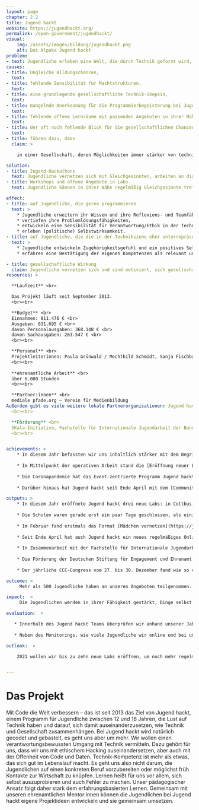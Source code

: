 ```yaml
---
layout: page
chapter: 2.2
title: Jugend hackt
website: https://jugendhackt.org/
permalink: /open-government/jugendhackt/
visual:
    img: /assets/images/bildung/jugendhackt.png
    alt: Das Alpaka Jugend hackt
problem:
- text: Jugendliche erleben eine Welt, die durch Technik geformt wird, die nur von einem kleinen Teil der Gesellschaft gemacht wird.
causes:
- title: Ungleiche Bildungschancen,
  text:
- title: fehlende Sensibilität für Machtstrukturen,
  text:
- title: eine grundlegende gesellschaftliche Technik-Skepsis,
  text:
- title: mangelnde Anerkennung für die Programmierbegeisterung bei Jugendlichen,
  text:
- title: fehlende offene Lernräume mit passenden Angeboten in ihrer Nähe sowie
  text:
- title: der oft noch fehlende Blick für die gesellschaftlichen Chancen der Digitalisierung
  text:
- title: führen dazu, dass
  claim: >

    in einer Gesellschaft, deren Möglichkeiten immer stärker von technischen Systemen geformt wird, ein Ungleichgewicht zugunsten der nicht repräsentativen Gruppe herrscht, die diese Systeme entwirft und produziert.

solution:
- title: Jugend-Hackathons
  text: Jugendliche vernetzen sich mit Gleichgesinnten, arbeiten an digitalen Projekten und setzen sich gleichzeitig mit deren gesellschaftlichen und ethischen Implikationen auseinander.
- title: Workshops und offene Angebote in Labs
  text: Jugendliche können in ihrer Nähe regelmäßig Gleichgesinnte treffen, neue Fähigkeiten erlernen und ausprobieren und gemeinsam an eigenen Projekten arbeiten.

effect:
- title: auf Jugendliche, die gerne programmieren
  text: >
    * Jugendliche erweitern ihr Wissen und ihre Reflexions- und Teamfähigkeit, 
    * vertiefen ihre Problemlösungsfähigkeiten,
    * entwickeln eine Sensibilität für Verantwortung/Ethik in der Technik und
    * erleben (politische) Selbstwirksamkeit.
- title: auf Jugendliche, die die in der Technikszene eher unterrepräsentiert sind
  text: >
    * Jugendliche entwickeln Zugehörigkeitsgefühl und ein positives Selbstbild,
    * erfahren eine Bestätigung der eigenen Kompetenzen als relevant und erleben ein Umfeld, das sie gleichberechtigt akzeptiert.

- title: gesellschaftliche Wirkung
  claim: Jugendliche vernetzen sich und sind motiviert, sich gesellschaftlich zu engagieren. Es entsteht mehr Beteiligung in Form von digitalem Ehrenamt sowie eine breitere Reflexion über ethische Fragen der Digitalisierung.
resources: >

  **Laufzeit** <br>

  Das Projekt läuft seit September 2013.
  <br><br>

  **Budget** <br>
  Einnahmen: 811.476 € <br>
  Ausgaben: 631.695 € <br>
  davon Personalausgaben: 368.148 € <br>
  davon Sachausgaben: 263.547 € <br>
  <br><br>

  **Personal** <br>
  Projektleiterinnen: Paula Grünwald / Mechthild Schmidt, Sonja Fischbauer | Projektmanagerin: Saadya Windauer / Nina Schröter | Community Manager: Philip Steffan | Lab-Koordinator:innen: Eva Holzheimer / Simon Willmann, Tomas Novy | studentische Mitarbeiter:innen:  Cin Pietschmann, Leonard Wolf | Bundesfreiwilligendienstleistender: Jakob Schiek
  <br><br>
 
  **ehrenamtliche Arbeit** <br>
  über 6.000 Stunden
  <br><br>

  **Partner:innen** <br>
  mediale pfade.org – Verein für Medienbildung
Außerdem gibt es viele weitere lokale Partnerorganisationen: Jugend hackt hat ein großes Netzwerk, mit dem wir gemeinsam vor Ort in verschiedenen Städten das Programm umsetzen.
  <br><br>

  **Förderung** <br>
  SKala-Initiative, Fachstelle für Internationale Jugendarbeit der Bundesrepublik Deutschland, Deutsche Bahn Stiftung, Deutsche Stiftung für Ehrenamt und Engagement, Arnfried und Hannelore Meyer-Stiftung, Goethe-Institut, Sponsorings und Spenden von Unternehmen sowie Spenden von Privatpersonen
  <br><br>


achievements: >
    * In diesem Jahr befassten wir uns inhaltlich stärker mit dem Begriff und den Strukturen von [Identität](https://jugendhackt.org/blog/wir-starten-mit-einem-besonderen-jugend-hackt-ins-jahr-2020/). Wir leben in einer Zeit, in der die eigene Identität stärker denn je von uns selbst interpretiert werden kann – aber auch muss. Binäre Geschlechterkonstruktionen weichen der Erkenntnis, dass dazwischen noch ganz viel Raum für andere Interpretationen ist. 
    
    * Im Mittelpunkt der operativen Arbeit stand die [Eröffnung neuer Labs](https://jugendhackt.org/labs/), um Angebote für Jugendliche zu schaffen. Jugend hackt hat den Winter für zwei Events an neuen Standorten genutzt: Im Februar fand erstmals das Format Mädchen vernetzen statt. Anfang März ist Jugend hackt mit dem ersten Event in München auch endlich in Bayern angekommen.
    
    * Die Coronapandemie hat das Event-zentrierte Programm Jugend hackt sehr stark beschäftigt. Alle vor-Ort-Formate mussten in digitale Formate umgewandelt werden. Dieser Prozess beschäftigte uns durchgängig.
    
    * Darüber hinaus hat Jugend hackt seit Ende April mit dem [Community Talk](https://jugendhackt.org/blog/community-talk-julia-offene-daten/) ein neues regelmäßiges Online-Format. Außerdem beschäftigte sich das Projektteam mit der Stärkung der Rolle der Mentor:innen und der Governance-Struktur des Städte-Netzwerks. Das große Berlin-Event musste leider ausfallen.

outputs: >
    * In diesem Jahr eröffnete Jugend hackt drei neue Labs: in Cottbus, Heilbronn und Heidelberg. Zusammen mit den 2019 gestarteten Pilot-Labs in Fürstenberg und Ulm gibt es damit an fünf deutschen Orten ein regelmäßiges Angebot von Jugend hackt mit Workshops, Vorträgen und offenen Nachmittagen.
    
    * Die Schulen waren gerade erst ein paar Tage geschlossen, als einige Teilnehmer:innen von Jugend hackt in der Online-Community einen Plan aushecken: Der erste Jugend hackt Online-Hackathon. Nur einen Tag später stand das Konzept und ein Ablaufplan. So fand vom 19. bis 22. März der erste und am spontansten organisierte Hackathon der ganzen Jugend hackt-Geschichte statt. An knapp vier Tagen haben 13 Teilnehmer:innen an drei Projektideen gearbeitet und erste Prototypen entwickelt.
    
    * Im Februar fand erstmals das Format [Mädchen vernetzen](https://jugendhackt.org/event-rueckblick/maedchen-vernetzen-2020/) statt. 17 Teilnehmerinnen arbeiteten im Forschungszentrum Jülich - unterstützt vom weiblichen Orga- und Mentorinnen-Team - an fünf Projekten. Anfang März ist Jugend hackt mit dem [ersten Event in München](https://jugendhackt.org/event-rueckblick/muenchen-2020/) auch endlich in Bayern angekommen. Dort beschäftigten sich 41 Teilnehmer:innen vor allem mit Offenen Daten aus Museen und Archiven. Bei Jugend hackt findet weiterhin alles „remote“ anstelle vor Ort statt: Die Jugend hackt Labs haben ihre Workshops in Videokonferenzen verlegt. Statt Events gibt es vom Team aus Berlin seit April regelmäßige Livestreams: Mentor:innen sprechen über ihre Themengebiete und Jugendliche stellen ihre Projekte vor. Im September richtete Jugend hackt zwei Wochenend-Hackathons für Jugendliche aus, organisiert von den Teams in Halle und Hamburg. Darüber hinaus fanden Workshops für [virtuelle Escape-Rooms](https://jugendhackt.org/lab/ulm/), [Coding in Minecraft](https://jugendhackt.org/lab/cottbus/) und [Spieleprogrammierung](https://jugendhackt.org/lab/fuerstenberg/) statt. Insgesamt fanden 7 Hackathons in Deutschland und 1 Hackathon in Österreich statt. In den Labs gab es 52 Workshopangebote. 
    
    * Seit Ende April hat auch Jugend hackt ein neues regelmäßiges Online-Format: Im Community-Talk steht alle drei Wochen eine Person aus der Community mit ihrem Thema im Mittelpunkt, die Themen reichen von Offene Daten im Gesundheitssystem, Informatikstudium, generative Kunst mit Code bis zu Diversity. In diesem Jahr gab es 11 Live Talks. 
    
    * In Zusammenarbeit mit der Fachstelle für Internationale Jugendarbeit der Bundesrepublik Deutschland (IJAB), gefördert vom Bundesfamilienministerium, haben wir am 6. Dezember einen [Ideathon](https://jugendhackt.org/blog/jugendverstarker-ideathon-2/) mit Jugendlichen für das Projekt [Jugendverstärker](https://jugendhackt.org/blog/jugendverstaerker-info-1/) umgesetzt, bei dem es um die Frage ging, inwieweit KI-basierte Tools dabei helfen können, Themen von Jugendlichen zu verstärken, sichtbarer zu machen und in die Gesellschaft zu tragen. 
    
    * Die Förderung der Deutschen Stiftung für Engagement und Ehrenamt ermöglichte uns, [drei Schulungsvideos](https://jugendhackt.org/mentoring/nuetzliche-ressourcen/) für interessierte Mentorinnen und Mentoren zu drehen. Damit können wir unsere Bemühungen intensivieren, neue Mentor:innen für ehrenamtliches Engagement zu gewinnen und bestehende weiter fortzubilden.
    
    * Der jährliche CCC-Congress vom 27. bis 30. Dezember fand wie so vieles dieses Jahr virtuell statt – unter dem Titel rC3. Auch die WikiPaka-WG, seit einigen Jahren Ort und Bühne der Communities von OKF DE, Wikimedia und weiteren Freund:innen der Offenheit, wurde zum Stream und liebevoll virtuell gestaltet und eingerichtet.

outcome: >
     Mehr als 500 Jugendliche haben an unseren Angeboten teilgenommen. Auf den Events haben die Jugendlichen 45 Projekte konzipiert und selbst umgesetzt. Die Lab-Angebote werden gut angenommen, Jugendliche nehmen regelmäßig teil und kommen immer wieder. Wir haben es geschafft, eine dauerhafte Online-Community für Jugendliche aufzubauen, in der lebhaft und angeregt diskutiert wird. Die Jugendlichen erfahren Selbstwirksamkeit und übernehmen aktive Rollen im Programm als Mentor:innen auf Events, als Vortragende und Workshopleiter:innen in den Labs und online, als Co-Organisator:innen eines Remote-Events, als Moderator:in im Community Talk oder indem sie ihre Themen in der Online-Community einbringen.

impact:  >
     Die Jugendlichen werden in ihrer Fähigkeit gestärkt, Dinge selbst zu gestalten und ihr technisches Knowhow mit gesellschaftspolitischem Gestaltungswillen zu verknüpfen. Dabei können sie ihr Selbst- und Weltbild weiterentwickeln und diese neuen Perspektiven in ihren Alltag übertragen. Dies wirkt sich auf ihre Interaktion sowohl mit Gleichaltrigen als auch mit Erwachsenen aus. Langfristig wirken diese Erfahrungen und Erkenntnisse der Politikverdrossenheit entgegen und führen zu einer reflektierteren und gleichzeitig positiveren Diskussion um unsere digitalen Möglichkeiten. Es entstehen Anstöße und Motivation zur Mitgestaltung des eigenen Umfelds und damit letztlich unserer Gesellschaft.

evaluation:  >

   * Innerhalb des Jugend hackt Teams überprüfen wir anhand unserer Jahresziele und Meilensteine quartalsweise das Erreichen der Ziele und justieren gegebenenfalls unsere Abläufe. Hierzu kommen wir einmal im Jahr in unserem Team in einer Klausurtagung zusammen, darüber hinaus führen wir zwei Mal im Jahr Netzwerktreffen mit allen Partnerorganisationen durch. Ergänzend zum Netzwerktreffen haben wir im Jahr 2020 auch eine Umfrage innerhalb des Netzwerks durchgeführt, um die Ziele und die gemeinsame Zusammenarbeit zu evaluieren.
   
   * Neben des Monitorings, wie viele Jugendliche wir online und bei unseren Veranstaltungen erreichen, führen wir regelmäßig Gespräche mit den Jugendlichen, um zu überprüfen, welche Bedarfe und Verbesserungsvorschläge unsere Zielgruppe hat. Zusätzlich zu den persönlichen Gesprächen haben wir zum Jahresende eine Kurzumfrage durchgeführt, um die Zufriedenheit der Jugendlichen und der Mentor:innen mit dem Programm zu überprüfen. Aus der Umfrage und aus den Gesprächen lässt sich eine grundsätzlich hohe Zufriedenheit ablesen. Verbesserungsbedarfe werden vor allem bei Schulungen für schwierige Mentoring-Situationen gesehen. 

outlook:  >

    2021 wollen wir bis zu zehn neue Labs eröffnen, um noch mehr regelmäßige Angebote schaffen zu können. Für die Inhalte wollen wir eine Plattform für Open Educational Resources einrichten. Wir werden unsere Online-Angebote fortsetzen, solange es pandemiebedingt nötig ist, danach Events und Labs wieder vor Ort, ergänzt um neu entstandene Online-Formate und -Orte. Wir wollen eine eigene Anti-Bias-Strategie erarbeiten und veröffentlichen.


---
```



# Das Projekt

Mit Code die Welt verbessern – das ist seit 2013 das Ziel von Jugend hackt, einem Programm für Jugendliche zwischen 12 und 18 Jahren, die Lust auf Technik haben und darauf, sich damit auseinanderzusetzen, wie Technik und Gesellschaft zusammenhängen. Bei Jugend hackt wird natürlich gecodet und gebastelt, es geht uns aber um mehr.  Wir wollen einen verantwortungsbewussten Umgang mit Technik vermitteln. Dazu gehört für uns, dass wir uns mit ethischem Hacking auseinandersetzen, aber auch mit der Offenheit von Code und Daten. Technik-Kompetenz ist mehr als etwas, das sich gut im Lebenslauf macht. Es geht uns also nicht darum, die Jugendlichen auf einen konkreten Beruf vorzubereiten oder möglichst früh Kontakte zur Wirtschaft zu knüpfen. Lernen heißt für uns vor allem, sich selbst auszuprobieren und auch Fehler zu machen. Unser pädagogischer Ansatz folgt daher stark dem erfahrungsbasierten Lernen. Gemeinsam mit unseren ehrenamtlichen Mentor:innen können die Jugendlichen bei Jugend hackt eigene Projektideen entwickeln und sie gemeinsam umsetzen.
